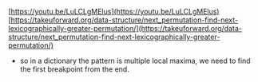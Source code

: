 [https://youtu.be/LuLCLgMElus](https://youtu.be/LuLCLgMElus)
​
​
[https://takeuforward.org/data-structure/next_permutation-find-next-lexicographically-greater-permutation/](https://takeuforward.org/data-structure/next_permutation-find-next-lexicographically-greater-permutation/)
​
​
* so in a dictionary the pattern is multiple local maxima, we need to find the first breakpoint from the end.